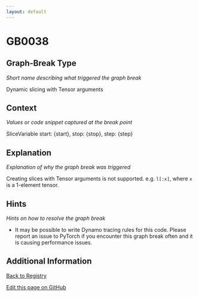 ```yaml
---
layout: default
---
```

# GB0038

## Graph-Break Type
*Short name describing what triggered the graph break*

Dynamic slicing with Tensor arguments

## Context
*Values or code snippet captured at the break point*

SliceVariable start: {start}, stop: {stop}, step: {step}

## Explanation
*Explanation of why the graph break was triggered*

Creating slices with Tensor arguments is not supported. e.g. `l[:x]`, where `x` is a 1-element tensor.

## Hints
*Hints on how to resolve the graph break*

- It may be possible to write Dynamo tracing rules for this code. Please report an issue to PyTorch if you encounter this graph break often and it is causing performance issues.


## Additional Information

<!-- ADDITIONAL INFORMATION START - Add custom information below this line -->

<!-- ADDITIONAL INFORMATION END -->

[Back to Registry](../index.html)

[Edit this page on GitHub](https://github.com/pytorch-labs/compile-graph-break-site/edit/main/docs/gb/gb0038.md)
